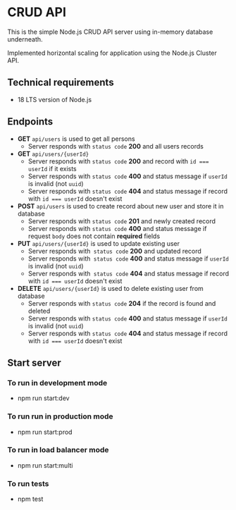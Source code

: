 # CRUD API
This is the simple Node.js CRUD API server using in-memory database underneath.

Implemented horizontal scaling for application using the Node.js Cluster API.

## Technical requirements
- 18 LTS version of Node.js

## Endpoints
- **GET** `api/users` is used to get all persons
  - Server responds with `status code` **200** and all users records
- **GET** `api/users/{userId}` 
  - Server responds with `status code` **200** and record with `id === userId` if it exists
  - Server responds with `status code` **400** and status message if `userId` is invalid (not `uuid`)
  - Server responds with `status code` **404** and status message if record with `id === userId` doesn't exist
- **POST** `api/users` is used to create record about new user and store it in database
  - Server responds with `status code` **201** and newly created record
  - Server responds with `status code` **400** and status message if request `body` does not contain **required** fields
- **PUT** `api/users/{userId}` is used to update existing user
  - Server responds with` status code` **200** and updated record
  - Server responds with` status code` **400** and status message if `userId` is invalid (not `uuid`)
  - Server responds with` status code` **404** and status message if record with `id === userId` doesn't exist
- **DELETE** `api/users/{userId}` is used to delete existing user from database
  - Server responds with `status code` **204** if the record is found and deleted
  - Server responds with `status code` **400** and status message if `userId` is invalid (not `uuid`)
  - Server responds with `status code` **404** and status message if record with `id === userId` doesn't exist

## Start server
### To run in development mode
- npm run start:dev
### To run run in production mode
- npm run start:prod
### To run in load balancer mode
- npm run start:multi
### To run tests
- npm test